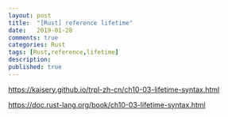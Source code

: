 ```yaml
---
layout: post
title:  "[Rust] reference lifetime"
date:   2019-01-28
comments: true
categories: Rust
tags: [Rust,reference,lifetime]
description:
published: true
---
```


https://kaisery.github.io/trpl-zh-cn/ch10-03-lifetime-syntax.html

https://doc.rust-lang.org/book/ch10-03-lifetime-syntax.html